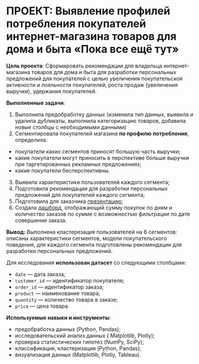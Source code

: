 # ПРОЕКТ: Выявление профилей потребления покупателей интернет-магазина товаров для дома и быта «Пока все ещё тут»

**Цель проекта**: Сформировать рекомендации для владельца интернет-магазина товаров для дома и быта для разработки персональных предложений для покупателей с целью увеличения покупательской активности и лояльности покупателей, роста продаж (увеличения выручки), удержания покупателей.   

**Выполненные задачи**:    
1) Выполнила предобработку данных (изменила тип данных, выявила и удалила дубликаты, выполнила категоризацию товаров, добавила новые столбцы с необходимыми данными)
2) Сегментировала покупателей магазина **по профилю потребления**, определила:   
- покупатели каких сегментов приносят большую часть выручки;    
- какие покупатели могут приносить в перспективе больше выручки при таргетированных рекламных предложениях;   
- какие покупатели бесперспективны.   
3) Выявила характеристики пользователей каждого сегмента;      
4) Подготовила рекомендации для разработки персональных предложений для покупателей каждого сегмента;
5) Подготовила для заказчика [презентацию](https://disk.yandex.ru/i/KQCfq1JtlrE88A);
6) Создала [дашборд](https://public.tableau.com/views/finalpr_16863795145730/Dashboard1?:language=en-US&:display_count=n&:origin=viz_share_link), отображающий сумму покупок по дням и количество заказов по сумме с возможностью фильтрации по дате совершения заказа.

**Вывод:** Выполнена кластерезация пользователей на 6 сегментов: описаны характеристики сегментов, модели покупательского поведения, 
для каждого сегмента подготовлены рекомендации для разработки персональных предложений.  

Для исследования **использован датасет** со следующими столбцами:

- `date` — дата заказа;
- `customer_id` — идентификатор покупателя;
- `order_id` — идентификатор заказа;
- `product` — наименование товара;
- `quantity` — количество товара в заказе;
- `price` — цена товара.

**Используемые навыки и инструменты**:
- предобработка данных (Python, Pandas);
- исследовательский анализ данных ( Matplotlib, Plotly);
- проверка статистических гипотез (NumPy, SciPy);
- классификация, кластеризация (Python, Pandas);
- визуализация данных (Matplotlib, Plotly, Tableau).
